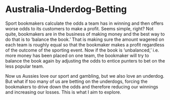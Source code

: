 # Australia-Underdog-Betting


Sport bookmakers calculate the odds a team has in winning and then offers worse odds to its customers to make a profit. Seems simple, right? Not quite, bookmakers are in the business of making money and the best way to do that is to ‘balance the book.’ That is making sure the amount wagered on each team is roughly equal so that the bookmaker makes a profit regardless of the outcome of the sporting event. Now if the book is ‘unbalanced,’ i.e. more money has been placed on one team, the bookmaker will try to balance the book again by adjusting the odds to entice punters to bet on the less popular team.

Now us Aussies love our sport and gambling, but we also love an underdog. But what if too many of us are betting on the underdogs, forcing the bookmakers to drive down the odds and therefore reducing our winnings and increasing our losses.  This is what I aim to explore.
